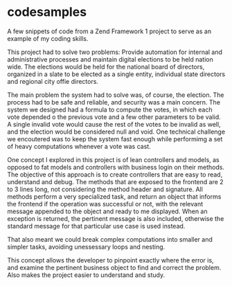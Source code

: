 # codesamples
A few snippets of code from a Zend Framework 1 project to serve as an example of my coding skills.

This project had to solve two problems: Provide automation for internal and administrative processes and maintain digital elections to be held nation wide. The elections would be held for the national board of directors, organized in a slate to be elected as a single entity, individual state directors and regional city offie directors.

The main problem the system had to solve was, of course, the election. The process had to be safe and reliable, and security was a main concern. The system we designed had a formula to compute the votes, in which each vote depended o the previous vote and a few other parameters to be valid. A single invalid vote would cause the rest of the votes to be invalid as well, and the election would be considered null and void. One technical challenge we encoutered was to keep the system fast enough while performimg a set of heavy computations whenever a vote was cast. 

One concept I explored in this project is of lean controllers and models, as opposed to fat models and controllers with business login on their methods. The objective of this approach is to create controllers that are easy to read, understand and debug. The methods that are exposed to the frontend are 2 to 3 lines long, not considering the method header and signature. All methods perform a very specialized task, and return an object that informs the frontend if the operation was successful or not, with the relevant message appended to the object and ready to me displayed. When an exception is returned, the pertinent message is also included, otherwise the standard message for that particular use case is used instead.

That also meant we could break complex computations into smaller and simpler tasks, avoiding unessessary loops and nesting. 

This concept allows the developer to pinpoint exactly where the error is, and examine the pertinent business object to find and correct the problem. Also makes the project easier to understand and study.
